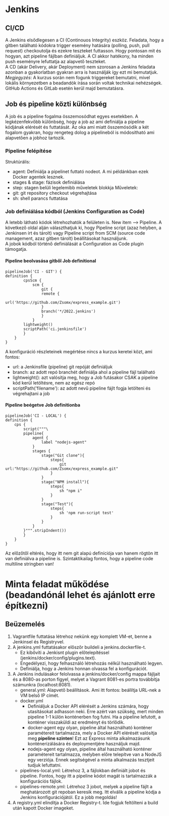# Jenkins
## CI/CD
A Jenkins elsődlegesen a CI (Continouos Integrity) eszköz. Feladata, hogy a gitben található kódokra trigger esemény hatására (polling, push, pull request) checkoutolja és ezekre teszteket futtasson. Hogy pontosan mit és hogyan, azt pipeline fájlban definiáljuk. A CI akkor hatékony, ha minden push eseményre lefuttatja az alapvető teszteket. <br>
A CD (akár Delivery, akár Deployment) nem szorosan a Jenkins feladata azonban a gyakorlatban gyakran arra is használják így ezt mi bemutatjuk.<br>
_Megjegyzés_: A kurzus során nem fogunk triggereket bemutatni, mivel lokális környezetben a beadandók írása során voltak technikai nehézségek. GitHub Actions és GitLab esetén kerül majd bemutatásra.
## Job és pipeline közti különbség
A job és a pipeline fogalma összemosódhat egyes esetekben. A legkézenfekvőbb különbség, hogy a job az ami definiálja a pipeline kódjának elérését és futtatását. Az oka ami miatt összemósódik a két fogalom gyakran, hogy rengeteg dolog a pipelineból is módosítható ami alapvetően a jobhoz tartozik.
### Pipeline felépítése
Struktúrális:
 - agent: Definiálja a pipelinet futtató nodeot. A mi példánkban ezek Docker agentek lesznek.
 - stages & stage: fázisok definiálása
 - step: stagen belüli legelemibb műveletek blokkja
Műveletek:
 - git: git repository checkout végrehajtása
 - sh: shell parancs futtatása
### Job definiálása kódból (Jenkins Configuration as Code)
A letebb látható kódok létrehozhatók a felületen is. New item --> Pipeline. A következő oldal alján választhatjuk ki, hogy Pipeline script (azaz helyben, a Jenkinsen írt és tárolt) vagy Pipeline script from SCM (source code management, azaz gitben tárolt) beállításokat használjunk.<br>
A jobok kódból történő definiálását a Configuration as Code plugin támogatja.
#### Pipeline beolvasása gitből Job definitional
```
pipelineJob('CI - GIT') {
definition {
        cpsScm {
            scm {
                git {
                remote {
                    url('https://github.com/Zsomx/express_example.git')
                }
                branch('*/2022.jenkins')
                }
            }
        lightweight()
        scriptPath('ci.jenkinsfile')
        }
    }
}
```
A konfiguráció részleteinek megértése nincs a kurzus keretei közt, ami fontos:
 - url: a Jenkinsfile (pipeline) git repóját definiáljuk
 - branch: az adott repó branchét definiálja ahol a pipeline fájl található
 - lightweight(): azt valósítja meg, hogy a Job futásakor CSAK a pipeline kód kerül letöltésre, nem az egész repó
 - scriptPath('filename'): az adott nevű pipeline fájlt fogja letölteni és végrehajtani a job
#### Pipeline beégetve Job definitionba
```
pipelineJob('CI - LOCAL') {
definition {
    cps {
        script("""\
        pipeline{
            agent {
                label "nodejs-agent"
            }
            stages {
                stage("Git clone"){
                    steps{
                        git url:"https://github.com/Zsomx/express_example.git"
                    }
                }
                stage("NPM install"){
                    steps{
                        sh "npm i"
                    }
                }
                stage("Test"){
                    steps{
                        sh 'npm run-script test'
                    }
                }
            }
        }""".stripIndent())
        }
    }
}
```
Az előzőtől eltérés, hogy itt nem git alapú definíciója van hanem rögtön itt van definiálva a pipeline is. Szintaktikailag fontos, hogy a pipeline code multiline stringben van!
# Minta feladat működése (beadandónál lehet és ajánlott erre építkezni)
## Beüzemelés
1. Vagrantfile futtatása létrehoz nekünk egy komplett VM-et, benne a Jenkinsel és Registryvel.
2. A jenkins.yml futtatásakor előszőr buildeli a jenkins.dockerfile-t.
    - Ez kibővíti a Jenkisnt plugin előtelepítéssel (jenkins/docker/config/plugins.text).
    - Engedélyezi, hogy felhasználó létrehozás nélkül használható legyen.
    - Definiálja, hogy a Jenkins honnan olvassa fel a konfigurációt.
3. A Jenkins indulásakor felolvassa a jenkins/docker/config mappa fájljait és a 8080-as porton figyel, melyet a Vagrant 8081-es portra továbbítja számunkra (localhost:8081).
   - general.yml: Alapvető beállítások. Ami itt fontos: beállítja URL-nek a VM belső IP címét.
    - docker.yml
        - Definiáljuk a Docker API elérését a Jenkins számára, hogy utasításokat adhasson neki. Erre azért van szükség, mert minden pipeline 1-1 külön konténerben fog futni. Ha a pipeline lefutott, a konténer visszaküldi az eredményt és törlődik.
        - docker-agent egy olyan, pipeline által használható konténer paramétereit tartalmazza, mely a Docker API elérését valósítja meg __pipeline szinten__! Ezt az Express minta alkalmazásunk konténerizálására és deploymentjére használjuk majd.
        - nodejs-agent egy olyan, pipeline által használható konténer paramétereit tartalmazza, melyben előre telepítve van a NodeJS egy verziója. Ennek segítségével a minta alkalmazás tesztjeit tudjuk lefuttatni.
    - pipelines-local.yml: Létrehoz 3, a fájlokban definiált jobot és pipeline. Fontos, hogy itt a pipeline kódot magát is tartalmazzák a konfigurációs fájlok.
    - pipelines-remote.yml: Létrehoz 3 jobot, melyek a pipeline fájlt a meghatározott git repoban keresik meg. Itt elválik a pipeline kódja a Jenkins konfigurációjától. Ez a jobb megoldás!
4. A registry.yml elindítja a Docker Registry-t. Ide fogjuk feltölteni a build után kapott Docker imageket.